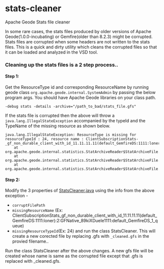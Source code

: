 # stats-cleaner
Apache Geode Stats file cleaner

In some rare cases, the stats files produced by older versions of Apache Geode(1.0.0-incubating) or Gemfire(older than 8.2.3) might be corrupted.
Stats files are corrupted when some headers are not written to the stats files. This is a quick and dirty utility which cleans the corrupted files so that it can be loaded and analyzed in the VSD tool. 

### Cleaning up the stats files is a 2 step process..

#### Step 1:
Get the ResourceType id and corresponding ResourceName by running geode class `org.apache.geode.internal.SystemAdmin` by passing  the below program args. You should have Apache Geode libraries on your class path. 

```
-debug stats -details -archive="/path_to_bad/stats_file.gfs"
```
If the stats file is corrupted then the above will throw a `java.lang.IllegalStateException` accompanied by the typeId and the TypeName of the missing resource  as shown below.
```
java.lang.IllegalStateException: ResourceType is missing for resourceTypeId : 24, resource name : ClientSubscriptionStats-_gf_non_durable_client_with_id_11.11.11.11(default_GemfireDS:1111:loner):2:GFNative_89kiXDueIe1111:default_GemfireDS_1_queue
	at org.apache.geode.internal.statistics.StatArchiveReader$StatArchiveFile.readResourceInstanceCreateToken(StatArchiveReader.java:3234)
	at org.apache.geode.internal.statistics.StatArchiveReader$StatArchiveFile.readToken(StatArchiveReader.java:3396)
	at org.apache.geode.internal.statistics.StatArchiveReader$StatArchiveFile.update(StatArchiveReader.java:2955)
  ```

#### Step 2:
Modify the 3 properties of [StatsCleaner.java](https://github.com/smanvi-pivotal/stats-cleaner/blob/master/src/main/java/StatsCleaner.java#L13) using the info from the above exception - 
* `corruptFilePath`
* `missingResourceName` (Ex: ClientSubscriptionStats_gf_non_durable_client_with_id_11.11.11.11(default_GemfireDS:1111:loner):2:GFNative_89kiXDueIe1111:default_GemfireDS_1_queue)
* `missingResourceTypeId`(Ex: 24) and run the class StatsCleaner. This will create a new corected file by replacing .gfs with `_cleaned.gfs` in the provied filename..

Run the class StatsCleaner after the above changes. A new gfs file will be created whose name is same as the corrupted file except that .gfs is replaced with _cleaned.gfs.
